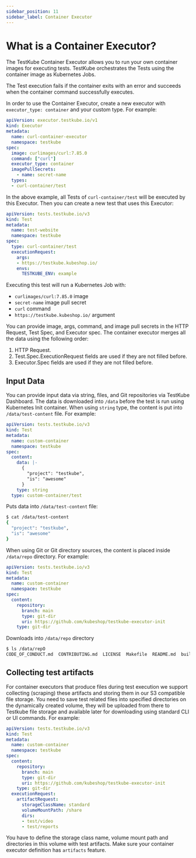 ```yaml
---
sidebar_position: 11
sidebar_label: Container Executor
---
```

# What is a Container Executor?

The TestKube Container Executor allows you to run your own container images for executing tests. TestKube orchestrates the Tests using the container image as Kubernetes Jobs.

The Test execution fails if the container exits with an error and succeeds when the container command successfully executes.

In order to use the Container Executor, create a new executor with `executor_type: container` and your custom type. For example:

```yaml
apiVersion: executor.testkube.io/v1
kind: Executor
metadata:
  name: curl-container-executor
  namespace: testkube
spec:
  image: curlimages/curl:7.85.0
  command: ["curl"]
  executor_type: container
  imagePullSecrets:
    - name: secret-name
  types:
  - curl-container/test
```

In the above example, all Tests of `curl-container/test` will be executed by this Executor. Then you can create a new test that uses this Executor:

```yaml
apiVersion: tests.testkube.io/v3
kind: Test
metadata:
  name: test-website
  namespace: testkube
spec:
  type: curl-container/test
  executionRequest:
    args:
    - https://testkube.kubeshop.io/
    envs:
      TESTKUBE_ENV: example
```

Executing this test will run a Kubernetes Job with:
- `curlimages/curl:7.85.0` image
- `secret-name` image pull secret
- `curl` command
- `https://testkube.kubeshop.io/` argument

You can provide image, args, command, and image pull secrets in the HTTP Request, Test Spec, and Executor spec. The container executor merges all the data using the following order:

1. HTTP Request.
2. Test.Spec.ExecutionRequest fields are used if they are not filled before.
3. Executor.Spec fields are used if they are not filled before.

## Input Data

You can provide input data via string, files, and Git repositories via TestKube Dashboard. The data is downloaded into `/data` before the test is run using Kubernetes Init container. When using `string` type, the content is put into `/data/test-content` file. For example:

```yaml
apiVersion: tests.testkube.io/v3
kind: Test
metadata:
  name: custom-container
  namespace: testkube
spec:
  content:
    data: |-
      {
        "project": "testkube",
        "is": "awesome"
      }
    type: string
  type: custom-container/test
```

Puts data into `/data/test-content` file:

```bash
$ cat /data/test-content
{
  "project": "testkube",
  "is": "awesome"
}
```

When using Git or Git directory sources, the content is placed inside `/data/repo` directory. For example:

```yaml
apiVersion: tests.testkube.io/v3
kind: Test
metadata:
  name: custom-container
  namespace: testkube
spec:
  content:
    repository:
      branch: main
      type: git-dir
      uri: https://github.com/kubeshop/testkube-executor-init
    type: git-dir
```

Downloads into `/data/repo` directory

```bash
$ ls /data/repO
CODE_OF_CONDUCT.md  CONTRIBUTING.md  LICENSE  Makefile  README.md  build  cmd  go.mod  go.sum  pkg
```
## Collecting test artifacts
For container executors that produce files during test execution we support collecting (scraping) these artifacts and storing them in our S3 compatible file storage. You need to save test related files into specified directories on the dynamically created volume, they will be uploaded from there to Testkube file storage and available later for downloading using standard CLI or UI commands. For example:

```yaml
apiVersion: tests.testkube.io/v3
kind: Test
metadata:
  name: custom-container
  namespace: testkube
spec:
  content:
    repository:
      branch: main
      type: git-dir
      uri: https://github.com/kubeshop/testkube-executor-init
    type: git-dir
  executionRequest:
    artifactRequest:
      storageClassName: standard
      volumeMountPath: /share
      dirs:
      - test/video
      - test/reports
```

You have to define the storage class name, volume mount path and directories in this volume with test artifacts.
Make sure your container executor definition has `artifacts` feature.
